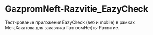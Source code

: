 # GazpromNeft-Razvitie_EazyCheck
Тестирование приложения EazyCheck (веб и mobile) в рамках МегаХакатона для заказчика ГазпромНефть-Развитие.
